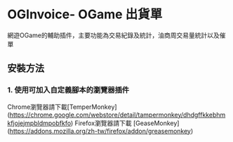 # OGInvoice- OGame 出貨單
網遊OGame的輔助插件，主要功能為交易紀錄及統計，油商周交易量統計以及催單

## 安裝方法
### 1. 使用可加入自定義腳本的瀏覽器插件
Chrome瀏覽器請下載[TemperMonkey] (https://chrome.google.com/webstore/detail/tampermonkey/dhdgffkkebhmkfjojejmpbldmpobfkfo)
Firefox瀏覽器請下載 [GeaseMonkey] (https://addons.mozilla.org/zh-tw/firefox/addon/greasemonkey)
